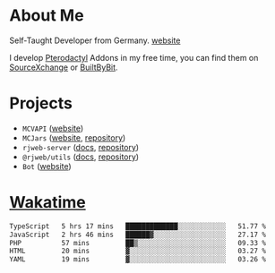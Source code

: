 # About Me

Self-Taught Developer from Germany. [website](https://rjansen.dev)

I develop [Pterodactyl](https://pterodactyl.io) Addons in my free time, you can find
them on [SourceXchange](https://www.sourcexchange.net/teams/356/profile) or [BuiltByBit](https://builtbybit.com/search/3078009).

# Projects

- `MCVAPI` ([website](https://versions.mcjars.app))
- `MCJars` ([website](https://mcjars.app), [repository](https://github.com/0x7d8/mcjar))
- `rjweb-server` ([docs](https://server.rjweb.dev), [repository](https://github.com/0x7d8/NPM_WEB-SERVER))
- `@rjweb/utils` ([docs](https://utils.rjweb.dev), [repository](https://github.com/0x7d8/rjweb-utils))
- `Bot` ([website](https://bot.rjns.dev))

# [Wakatime](https://wakatime.com/@0x7d8)

<!--START_SECTION:waka-->

```txt
TypeScript   5 hrs 17 mins   █████████████░░░░░░░░░░░░   51.77 %
JavaScript   2 hrs 46 mins   ██████▓░░░░░░░░░░░░░░░░░░   27.17 %
PHP          57 mins         ██▒░░░░░░░░░░░░░░░░░░░░░░   09.33 %
HTML         20 mins         ▓░░░░░░░░░░░░░░░░░░░░░░░░   03.27 %
YAML         19 mins         ▓░░░░░░░░░░░░░░░░░░░░░░░░   03.26 %
```

<!--END_SECTION:waka-->
